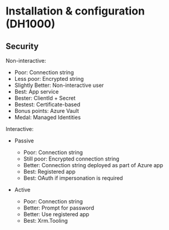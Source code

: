 # Installation & configuration (DH1000)

## Security

Non-interactive:

- Poor: Connection string
- Less poor: Encrypted string
- Slightly Better: Non-interactive user
- Best: App service
- Bester: ClientId + Secret
- Bestest: Certificate-based
- Bonus points: Azure Vault
- Medal: Managed Identities

Interactive:

- Passive
  - Poor: Connection string
  - Still poor: Encrypted connection string
  - Better: Connection string deployed as part of Azure app
  - Best: Registered app
  - Best: OAuth if impersonation is required

- Active
  - Poor: Connection string
  - Better: Prompt for password
  - Better: Use registered app
  - Best: Xrm.Tooling